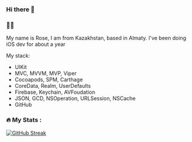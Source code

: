 
### Hi there 👋

### :woman_technologist: 
My name is Rose, I am from Kazakhstan, based in Almaty. I've been doing iOS dev for about a year

My stack:
* UIKit
* MVC, MVVM, MVP, Viper
* Cocoapods, SPM, Carthage
* CoreData, Realm, UserDefaults
* Firebase, Keychain, AVFoudation
* JSON, GCD, NSOperation, URLSession, NSCache
* GitHub

### :fire: My Stats : 
[![GitHub Streak](http://github-readme-streak-stats.herokuapp.com?user=HelloRose2211&mode=weekly)](https://git.io/streak-stats)
